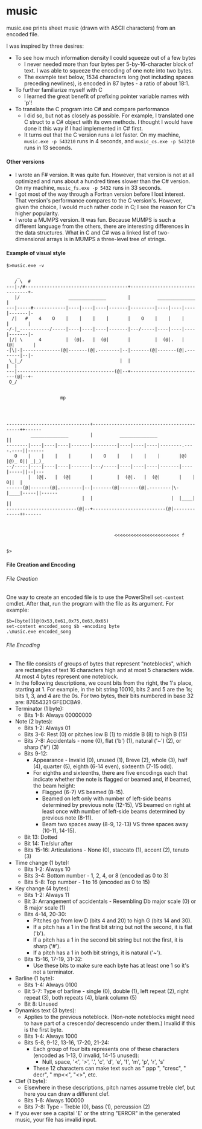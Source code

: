 # music
 music.exe prints sheet music (drawn with ASCII characters) from an encoded file.

I was inspired by three desires:

* To see how much information density I could squeeze out of a few bytes
  * I never needed more than four bytes per 5-by-16-character block of text. I was able to squeeze the encoding of one note into two bytes.
  * The example text below, 1534 characters long (not including spaces preceding newlines), is encoded in 87 bytes - a ratio of about 18:1.
* To further familiarize myself with C
  * I learned the great benefit of prefixing pointer variable names with 'p'!
* To translate the C program into C# and compare performance
  * I did so, but not as closely as possible. For example, I translated one C struct to a C# object with its own methods. I thought I would have done it this way if I had implemented in C# first.
  * It turns out that the C version runs a lot faster. On my machine, `music.exe -p 543210` runs in 4 seconds, and `music_cs.exe -p 543210` runs in 13 seconds.

#### Other versions

* I wrote an F# version. It was quite fun. However, that version is not at all optimized and runs about a hundred times slower than the C# version. On my machine, `music_fs.exe -p 5432` runs in 33 seconds.
* I got most of the way through a Fortran version before I lost interest. That version's performance compares to the C version's. However, given the choice, I would much rather code in C; I see the reason for C's higher popularity.
* I wrote a MUMPS version. It was fun. Because MUMPS is such a different language from the others, there are interesting differences in the data structures. What in C and C# was a linked list of two-dimensional arrays is in MUMPS a three-level tree of strings.

#### Example of visual style

```
$>music.exe -v

    _
   / \  #
---|-/#--------------------------------------+--------------------------------+-
   |/                  ______________        |          ______________        |
---|-----#------------|----|----|----|-------|---------|----|----|----|-------|-
  /|   #    4    O    |    |    |    |       |    O    |    |    |    |       |
-/-|_-----------/-----|----|----|----|-------|---/-----|----|----|----|-------|-
 |/| \      4         |  (@|.   |  (@|       |         |  (@|.   |  (@|       |
-|\|-|--------------(@|-------(@|.--------|--|-------(@|-------(@|.--------|--|-
 \_|_/                                    |  |                             |  |
---|------------------------------------(@|--+---------------------------(@|--+-
 O_/


                    mp




-------------------------------+-------------------------------------------++------
         ______________        |          ______________                   ||
--------|----|----|----|-------|---------|----|----|----|--------.----.----||------
   O    |    |    |    |       |    O    |    |    |    |       |@)  |@)_ 0|| _|_)_
--/-----|----|----|----|-------|---/-----|----|----|----|-------|----|-----||--|---
        |  (@|.   |  (@|       |         |  (@|.   |  (@|       |    |    0||  |
------(@|-------(@|.--------|--|-------(@|-------(@|.--------|\-|____|-----||------
                            |  |                             |  |____|     ||
--------------------------(@|--+---------------------------(@|-------------++------



                                        <<<<<<<<<<<<<<<<<<<<<<<< f


$>
```
#### File Creation and Encoding

###### File Creation

One way to create an encoded file is to use the PowerShell `set-content` cmdlet. After that, run the program with the file as its argument. For example:
```
$b=[byte[]]@(0x53,0x61,0x75,0x63,0x65)
set-content encoded_song $b -encoding byte
.\music.exe encoded_song
```

###### File Encoding

* The file consists of groups of bytes that represent "noteblocks", which are rectangles of text 16
  characters high and at most 5 characters wide. At most 4 bytes represent one noteblock.
* In the following descriptions, we count bits from the right, the 1's place, starting at 1.
  For example, in the bit string 10010, bits 2 and 5 are the 1s; bits 1, 3, and 4 are the 0s.
  For two bytes, their bits numbered in base 32 are: 87654321 GFEDCBA9.
* Terminator (1 byte):
  * Bits 1-8: Always 00000000
* Note (2 bytes):
  * Bits 1-2:   Always 01
  * Bits 3-6:   Rest (0) or pitches low B (1) to middle B (8) to high B (15)
  * Bits 7-8:   Accidentals - none (0), flat ('b') (1), natural ('~') (2), or sharp ('#') (3)
  * Bits 9-12:
    * Appearance - Invalid (0), unused (1), Breve (2), whole (3), half (4), quarter (5), eighth (6-14 even),
      sixteenth (7-15 odd).
    * For eighths and sixteenths, there are five encodings each that indicate whether
      the note is flagged or beamed and, if beamed, the beam height:
      * Flagged (6-7) VS beamed (8-15).
      * Beamed on left only with number of left-side beams determined by previous note (12-15), VS
        beamed on right at least once with number of left-side beams determined by previous note (8-11).
      * Beam two spaces away (8-9, 12-13) VS three spaces away (10-11, 14-15).
  * Bit  13:    Dotted
  * Bit  14:    Tie/slur after
  * Bits 15-16: Articulations - None (0), staccato (1), accent (2), tenuto (3)
* Time change (1 byte):
  * Bits 1-2: Always 10
  * Bits 3-4: Bottom number - 1, 2, 4, or 8 (encoded as 0 to 3)
  * Bits 5-8: Top number - 1 to 16 (encoded as 0 to 15)
* Key change (4 bytes):
  * Bits 1-2: Always 11
  * Bit  3:   Arrangement of accidentals - Resembling Db major scale (0) or B major scale (1)
  * Bits 4-14, 20-30:
    * Pitches go from low D (bits 4 and 20) to high G (bits 14 and 30).
    * If a pitch has a 1 in the first bit string but not the second, it is flat ('b').
    * If a pitch has a 1 in the second bit string but not the first, it is sharp ('#').
    * If a pitch has a 1 in both bit strings, it is natural ('~').
  * Bits 15-16, 17-19, 31-32:
    * Use these bits to make sure each byte has at least one 1 so it's not a terminator.
* Barline (1 byte):
  * Bits 1-4: Always 0100
  * Bit  5-7: Type of barline - single (0), double (1), left repeat (2), right repeat (3), both repeats (4), blank column (5)
  * Bit  8:   Unused
* Dynamics text (3 bytes):
  * Applies to the previous noteblock. (Non-note noteblocks might need to have part of a crescendo/
    decrescendo under them.) Invalid if this is the first byte.
  * Bits 1-4: Always 1000
  * Bits 5-8, 9-12, 13-16, 17-20, 21-24:
    * Each group of four bits represents one of these characters (encoded as 1-13, 0 invalid, 14-15 unused):
      * Null, space, '<', '>', '.', 'c', 'd', 'e', 'f', 'm', 'p', 'r', 's'
    * These 12 characters can make text such as " ppp ", "cresc", " decr", " mp<<", "<<f>>", etc.
* Clef (1 byte):
  * Elsewhere in these descriptions, pitch names assume treble clef, but here you can draw a different clef.
  * Bits 1-6: Always 100000
  * Bits 7-8: Type - Treble (0), bass (1), percussion (2)
* If you ever see a capital 'E' or the string "ERROR" in the generated music, your file has invalid input.
